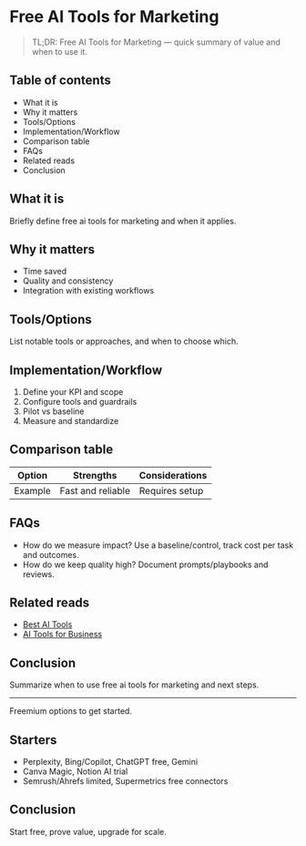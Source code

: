 # Free AI Tools for Marketing

> TL;DR: Free AI Tools for Marketing — quick summary of value and when to use it.

## Table of contents
- What it is
- Why it matters
- Tools/Options
- Implementation/Workflow
- Comparison table
- FAQs
- Related reads
- Conclusion

## What it is
Briefly define free ai tools for marketing and when it applies.

## Why it matters
- Time saved
- Quality and consistency
- Integration with existing workflows

## Tools/Options
List notable tools or approaches, and when to choose which.

## Implementation/Workflow
1. Define your KPI and scope
2. Configure tools and guardrails
3. Pilot vs baseline
4. Measure and standardize

## Comparison table
| Option | Strengths | Considerations |
| --- | --- | --- |
| Example | Fast and reliable | Requires setup |

## FAQs
- How do we measure impact? Use a baseline/control, track cost per task and outcomes.
- How do we keep quality high? Document prompts/playbooks and reviews.

## Related reads
- [Best AI Tools](/blogs/best-ai-tools)
- [AI Tools for Business](/blogs/ai-tools-for-business)

## Conclusion
Summarize when to use free ai tools for marketing and next steps.


---

Freemium options to get started.

## Starters
- Perplexity, Bing/Copilot, ChatGPT free, Gemini
- Canva Magic, Notion AI trial
- Semrush/Ahrefs limited, Supermetrics free connectors

## Conclusion
Start free, prove value, upgrade for scale.
